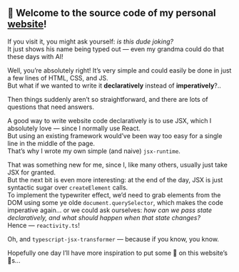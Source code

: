 ## 👋 Welcome to the source code of my personal [website](https://olehlutsenko.com)!

If you visit it, you might ask yourself: *is this dude joking?*  
It just shows his name being typed out — even my grandma could do that these days with AI!

Well, you’re absolutely right! It’s very simple and could easily be done in just a few lines of HTML, CSS, and JS.  
But what if we wanted to write it **declaratively** instead of **imperatively**?..

Then things suddenly aren’t so straightforward, and there are lots of questions that need answers.

A good way to write website code declaratively is to use JSX, which I absolutely love — since I normally use React.  
But using an existing framework would’ve been way too easy for a single line in the middle of the page.  
That’s why I wrote my own simple (and naive) `jsx-runtime`.

That was something new for me, since I, like many others, usually just take JSX for granted.  
But the next bit is even more interesting: at the end of the day, JSX is just syntactic sugar over `createElement` calls.  
To implement the typewriter effect, we’d need to grab elements from the DOM using some ye olde `document.querySelector`, which makes the code imperative again… or we could ask ourselves: *how can we pass state declaratively, and what should happen when that state changes?*  
Hence — `reactivity.ts`!

Oh, and `typescript-jsx-transformer` — because if you know, you know.

Hopefully one day I’ll have more inspiration to put some 🍖 on this website’s 🦴s...
